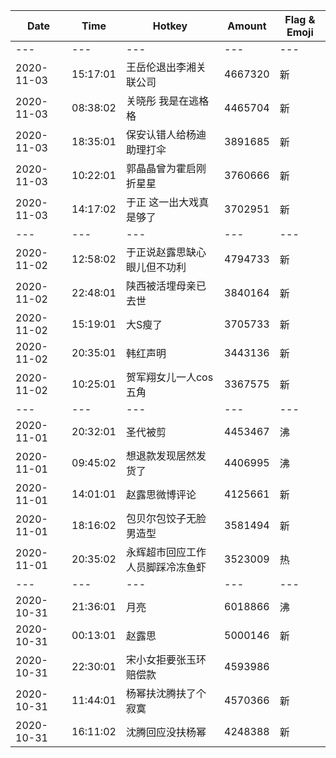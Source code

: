 Date | Time | Hotkey | Amount | Flag & Emoji 
--- | --- | --- | --- | ---
--- | --- | --- | --- | ---
2020-11-03|15:17:01|王岳伦退出李湘关联公司|4667320|新 
2020-11-03|08:38:02|关晓彤 我是在逃格格|4465704|新 
2020-11-03|18:35:01|保安认错人给杨迪助理打伞|3891685|新 
2020-11-03|10:22:01|郭晶晶曾为霍启刚折星星|3760666|新 
2020-11-03|14:17:02|于正 这一出大戏真是够了|3702951|新 
--- | --- | --- | --- | ---
2020-11-02|12:58:02|于正说赵露思缺心眼儿但不功利|4794733|新 
2020-11-02|22:48:01|陕西被活埋母亲已去世|3840164|新 
2020-11-02|15:19:01|大S瘦了|3705733|新 
2020-11-02|20:35:01|韩红声明|3443136|新 
2020-11-02|10:25:01|贺军翔女儿一人cos五角|3367575|新 
--- | --- | --- | --- | ---
2020-11-01|20:32:01|圣代被剪|4453467|沸 
2020-11-01|09:45:02|想退款发现居然发货了|4406995|沸 
2020-11-01|14:01:01|赵露思微博评论|4125661|新 
2020-11-01|18:16:02|包贝尔包饺子无脸男造型|3581494|新 
2020-11-01|20:35:02|永辉超市回应工作人员脚踩冷冻鱼虾|3523009|热 
--- | --- | --- | --- | ---
2020-10-31|21:36:01|月亮|6018866|沸 
2020-10-31|00:13:01|赵露思|5000146|新 
2020-10-31|22:30:01|宋小女拒要张玉环赔偿款|4593986| 
2020-10-31|11:44:01|杨幂扶沈腾扶了个寂寞|4570366|新 
2020-10-31|16:11:02|沈腾回应没扶杨幂|4248388|新 

